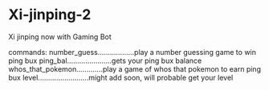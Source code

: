 # Xi-jinping-2
Xi jinping now with Gaming Bot

commands:
number_guess..................play a number guessing game to win ping bux
ping_bal......................gets your ping bux balance
whos_that_pokemon.............play a game of whos that pokemon to earn ping bux
level.........................might add soon, will probable get your level